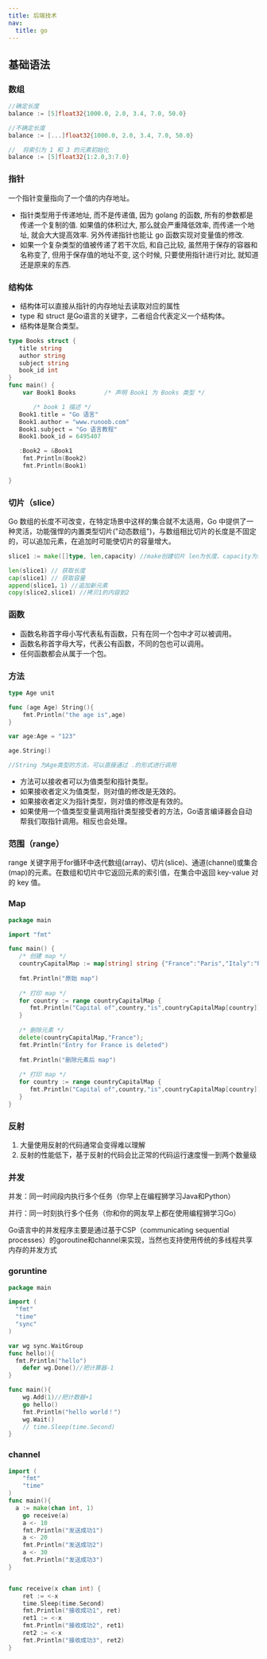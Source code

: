 ```yaml
---
title: 后端技术
nav:
  title: go
---
```

## 基础语法
### 数组
```go
//确定长度
balance := [5]float32{1000.0, 2.0, 3.4, 7.0, 50.0}

//不确定长度
balance := [...]float32{1000.0, 2.0, 3.4, 7.0, 50.0}

//  将索引为 1 和 3 的元素初始化
balance := [5]float32{1:2.0,3:7.0}
```
### 指针

一个指针变量指向了一个值的内存地址。

- 指针类型用于传递地址, 而不是传递值, 因为 golang 的函数, 所有的参数都是传递一个复制的值. 如果值的体积过大, 那么就会严重降低效率, 而传递一个地址, 就会大大提高效率. 另外传递指针也能让 go 函数实现对变量值的修改.
- 如果一个复杂类型的值被传递了若干次后, 和自己比较, 虽然用于保存的容器和名称变了, 但用于保存值的地址不变, 这个时候, 只要使用指针进行对比, 就知道还是原来的东西.

### 结构体

- 结构体可以直接从指针的内存地址去读取对应的属性
- type 和 struct 是Go语言的关键字，二者组合代表定义一个结构体。
- 结构体是聚合类型。

```go
type Books struct {
   title string
   author string
   subject string
   book_id int
}
func main() {
    var Book1 Books        /* 声明 Book1 为 Books 类型 */

       /* book 1 描述 */
   Book1.title = "Go 语言"
   Book1.author = "www.runoob.com"
   Book1.subject = "Go 语言教程"
   Book1.book_id = 6495407

   :Book2 = &Book1
	fmt.Println(Book2)
	fmt.Println(Book1)
   
}
```
### 切片（slice）

Go 数组的长度不可改变，在特定场景中这样的集合就不太适用，Go 中提供了一种灵活，功能强悍的内置类型切片("动态数组")，与数组相比切片的长度是不固定的，可以追加元素，在追加时可能使切片的容量增大。

```go
slice1 := make([]type, len,capacity) //make创建切片 len为长度、capacity为容量为可选参数

len(slice1) // 获取长度
cap(slice1) // 获取容量
append(slice1，1) //追加新元素
copy(slice2,slice1) //拷贝1的内容到2
```

### 函数

- 函数名称首字母小写代表私有函数，只有在同一个包中才可以被调用。
- 函数名称首字母大写，代表公有函数，不同的包也可以调用。
- 任何函数都会从属于一个包。

### 方法
```go
type Age unit

func (age Age) String(){
    fmt.Println("the age is",age)
}

var age:Age = "123"

age.String()

//String 为Age类型的方法，可以直接通过 .的形式进行调用
```
- 方法可以接收者可以为值类型和指针类型。
- 如果接收者定义为值类型，则对值的修改是无效的。
- 如果接收者定义为指针类型，则对值的修改是有效的。
- 如果使用一个值类型变量调用指针类型接受者的方法，Go语言编译器会自动帮我们取指针调用。相反也会处理。

### 范围（range）

range 关键字用于for循环中迭代数组(array)、切片(slice)、通道(channel)或集合(map)的元素。在数组和切片中它返回元素的索引值，在集合中返回 key-value 对的 key 值。
### Map
```go
package main

import "fmt"

func main() {   
   /* 创建 map */
   countryCapitalMap := map[string] string {"France":"Paris","Italy":"Rome","Japan":"Tokyo","India":"New Delhi"}
   
   fmt.Println("原始 map")   
   
   /* 打印 map */
   for country := range countryCapitalMap {
      fmt.Println("Capital of",country,"is",countryCapitalMap[country])
   }
   
   /* 删除元素 */
   delete(countryCapitalMap,"France");
   fmt.Println("Entry for France is deleted")  
   
   fmt.Println("删除元素后 map")   
   
   /* 打印 map */
   for country := range countryCapitalMap {
      fmt.Println("Capital of",country,"is",countryCapitalMap[country])
   }
}
```

### 反射
1. 大量使用反射的代码通常会变得难以理解
2. 反射的性能低下，基于反射的代码会比正常的代码运行速度慢一到两个数量级

### 并发

并发：同一时间段内执行多个任务（你早上在编程狮学习Java和Python）

并行：同一时刻执行多个任务（你和你的网友早上都在使用编程狮学习Go）

Go语言中的并发程序主要是通过基于CSP（communicating sequential processes）的goroutine和channel来实现，当然也支持使用传统的多线程共享内存的并发方式

### goruntine

```go
package main

import (
  "fmt"
  "time"
  "sync"
)

var wg sync.WaitGroup
func hello(){
  fmt.Println("hello")
	defer wg.Done()//把计算器-1
}

func main(){
	wg.Add(1)//把计数器+1
	go hello()
	fmt.Println("hello world！")
	wg.Wait()
	// time.Sleep(time.Second)
}
```

### channel
```go
import (
	"fmt"
	"time"
)
func main(){
  a := make(chan int, 1)
	go receive(a)
	a <- 10
	fmt.Println("发送成功1")
	a <- 20
	fmt.Println("发送成功2")
	a <- 30
	fmt.Println("发送成功3")
}


func receive(x chan int) {
	ret := <-x
	time.Sleep(time.Second)
	fmt.Println("接收成功1", ret)
	ret1 := <-x
	fmt.Println("接收成功2", ret1)
	ret2 := <-x
	fmt.Println("接收成功3", ret2)
}
```